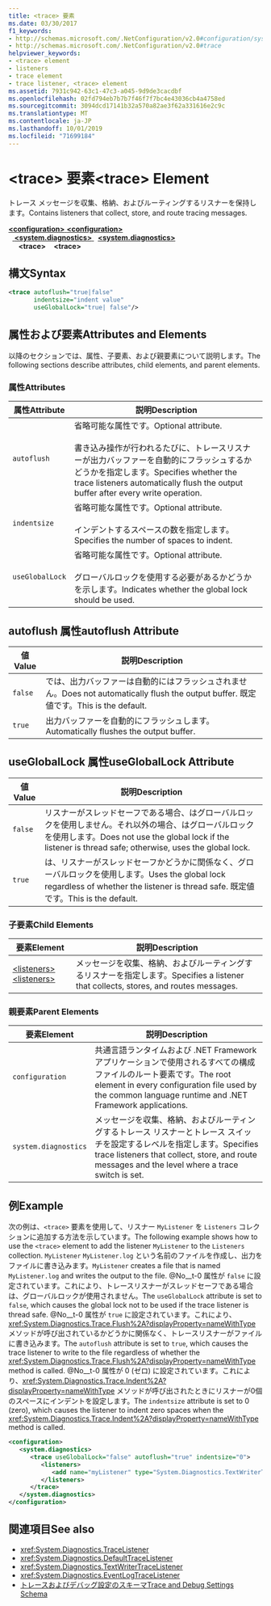 ```yaml
---
title: <trace> 要素
ms.date: 03/30/2017
f1_keywords:
- http://schemas.microsoft.com/.NetConfiguration/v2.0#configuration/system.diagnostics/trace
- http://schemas.microsoft.com/.NetConfiguration/v2.0#trace
helpviewer_keywords:
- <trace> element
- listeners
- trace element
- trace listener, <trace> element
ms.assetid: 7931c942-63c1-47c3-a045-9d9de3cacdbf
ms.openlocfilehash: 02fd794eb7b7b7f46f7f7bc4e43036cb4a4758ed
ms.sourcegitcommit: 3094dcd17141b32a570a82ae3f62a331616e2c9c
ms.translationtype: MT
ms.contentlocale: ja-JP
ms.lasthandoff: 10/01/2019
ms.locfileid: "71699184"
---
```

# <a name="trace-element"></a><span data-ttu-id="ef319-102">\<trace> 要素</span><span class="sxs-lookup"><span data-stu-id="ef319-102">\<trace> Element</span></span>
<span data-ttu-id="ef319-103">トレース メッセージを収集、格納、およびルーティングするリスナーを保持します。</span><span class="sxs-lookup"><span data-stu-id="ef319-103">Contains listeners that collect, store, and route tracing messages.</span></span>  
  
[<span data-ttu-id="ef319-104"> **\<configuration>** </span><span class="sxs-lookup"><span data-stu-id="ef319-104">**\<configuration>**</span></span>](../configuration-element.md)  
<span data-ttu-id="ef319-105">&nbsp;&nbsp;[ **\<system.diagnostics>** ](system-diagnostics-element.md)</span><span class="sxs-lookup"><span data-stu-id="ef319-105">&nbsp;&nbsp;[**\<system.diagnostics>**](system-diagnostics-element.md)</span></span>  
<span data-ttu-id="ef319-106">&nbsp;&nbsp;&nbsp;&nbsp; **\<trace>**</span><span class="sxs-lookup"><span data-stu-id="ef319-106">&nbsp;&nbsp;&nbsp;&nbsp;**\<trace>**</span></span>  
  
## <a name="syntax"></a><span data-ttu-id="ef319-107">構文</span><span class="sxs-lookup"><span data-stu-id="ef319-107">Syntax</span></span>  
  
```xml  
<trace autoflush="true|false"   
       indentsize="indent value"  
       useGlobalLock="true| false"/>  
```  
  
## <a name="attributes-and-elements"></a><span data-ttu-id="ef319-108">属性および要素</span><span class="sxs-lookup"><span data-stu-id="ef319-108">Attributes and Elements</span></span>  
 <span data-ttu-id="ef319-109">以降のセクションでは、属性、子要素、および親要素について説明します。</span><span class="sxs-lookup"><span data-stu-id="ef319-109">The following sections describe attributes, child elements, and parent elements.</span></span>  
  
### <a name="attributes"></a><span data-ttu-id="ef319-110">属性</span><span class="sxs-lookup"><span data-stu-id="ef319-110">Attributes</span></span>  
  
|<span data-ttu-id="ef319-111">属性</span><span class="sxs-lookup"><span data-stu-id="ef319-111">Attribute</span></span>|<span data-ttu-id="ef319-112">説明</span><span class="sxs-lookup"><span data-stu-id="ef319-112">Description</span></span>|  
|---------------|-----------------|  
|`autoflush`|<span data-ttu-id="ef319-113">省略可能な属性です。</span><span class="sxs-lookup"><span data-stu-id="ef319-113">Optional attribute.</span></span><br /><br /> <span data-ttu-id="ef319-114">書き込み操作が行われるたびに、トレースリスナーが出力バッファーを自動的にフラッシュするかどうかを指定します。</span><span class="sxs-lookup"><span data-stu-id="ef319-114">Specifies whether the trace listeners automatically flush the output buffer after every write operation.</span></span>|  
|`indentsize`|<span data-ttu-id="ef319-115">省略可能な属性です。</span><span class="sxs-lookup"><span data-stu-id="ef319-115">Optional attribute.</span></span><br /><br /> <span data-ttu-id="ef319-116">インデントするスペースの数を指定します。</span><span class="sxs-lookup"><span data-stu-id="ef319-116">Specifies the number of spaces to indent.</span></span>|  
|`useGlobalLock`|<span data-ttu-id="ef319-117">省略可能な属性です。</span><span class="sxs-lookup"><span data-stu-id="ef319-117">Optional attribute.</span></span><br /><br /> <span data-ttu-id="ef319-118">グローバルロックを使用する必要があるかどうかを示します。</span><span class="sxs-lookup"><span data-stu-id="ef319-118">Indicates whether the global lock should be used.</span></span>|  
  
## <a name="autoflush-attribute"></a><span data-ttu-id="ef319-119">autoflush 属性</span><span class="sxs-lookup"><span data-stu-id="ef319-119">autoflush Attribute</span></span>  
  
|<span data-ttu-id="ef319-120">値</span><span class="sxs-lookup"><span data-stu-id="ef319-120">Value</span></span>|<span data-ttu-id="ef319-121">説明</span><span class="sxs-lookup"><span data-stu-id="ef319-121">Description</span></span>|  
|-----------|-----------------|  
|`false`|<span data-ttu-id="ef319-122">では、出力バッファーは自動的にはフラッシュされません。</span><span class="sxs-lookup"><span data-stu-id="ef319-122">Does not automatically flush the output buffer.</span></span> <span data-ttu-id="ef319-123">既定値です。</span><span class="sxs-lookup"><span data-stu-id="ef319-123">This is the default.</span></span>|  
|`true`|<span data-ttu-id="ef319-124">出力バッファーを自動的にフラッシュします。</span><span class="sxs-lookup"><span data-stu-id="ef319-124">Automatically flushes the output buffer.</span></span>|  
  
## <a name="usegloballock-attribute"></a><span data-ttu-id="ef319-125">useGlobalLock 属性</span><span class="sxs-lookup"><span data-stu-id="ef319-125">useGlobalLock Attribute</span></span>  
  
|<span data-ttu-id="ef319-126">値</span><span class="sxs-lookup"><span data-stu-id="ef319-126">Value</span></span>|<span data-ttu-id="ef319-127">説明</span><span class="sxs-lookup"><span data-stu-id="ef319-127">Description</span></span>|  
|-----------|-----------------|  
|`false`|<span data-ttu-id="ef319-128">リスナーがスレッドセーフである場合、はグローバルロックを使用しません。それ以外の場合、はグローバルロックを使用します。</span><span class="sxs-lookup"><span data-stu-id="ef319-128">Does not use the global lock if the listener is thread safe; otherwise, uses the global lock.</span></span>|  
|`true`|<span data-ttu-id="ef319-129">は、リスナーがスレッドセーフかどうかに関係なく、グローバルロックを使用します。</span><span class="sxs-lookup"><span data-stu-id="ef319-129">Uses the global lock regardless of whether the listener is thread safe.</span></span> <span data-ttu-id="ef319-130">既定値です。</span><span class="sxs-lookup"><span data-stu-id="ef319-130">This is the default.</span></span>|  
  
### <a name="child-elements"></a><span data-ttu-id="ef319-131">子要素</span><span class="sxs-lookup"><span data-stu-id="ef319-131">Child Elements</span></span>  
  
|<span data-ttu-id="ef319-132">要素</span><span class="sxs-lookup"><span data-stu-id="ef319-132">Element</span></span>|<span data-ttu-id="ef319-133">説明</span><span class="sxs-lookup"><span data-stu-id="ef319-133">Description</span></span>|  
|-------------|-----------------|  
|[<span data-ttu-id="ef319-134">\<listeners></span><span class="sxs-lookup"><span data-stu-id="ef319-134">\<listeners></span></span>](listeners-element-for-trace.md)|<span data-ttu-id="ef319-135">メッセージを収集、格納、およびルーティングするリスナーを指定します。</span><span class="sxs-lookup"><span data-stu-id="ef319-135">Specifies a listener that collects, stores, and routes messages.</span></span>|  
  
### <a name="parent-elements"></a><span data-ttu-id="ef319-136">親要素</span><span class="sxs-lookup"><span data-stu-id="ef319-136">Parent Elements</span></span>  
  
|<span data-ttu-id="ef319-137">要素</span><span class="sxs-lookup"><span data-stu-id="ef319-137">Element</span></span>|<span data-ttu-id="ef319-138">説明</span><span class="sxs-lookup"><span data-stu-id="ef319-138">Description</span></span>|  
|-------------|-----------------|  
|`configuration`|<span data-ttu-id="ef319-139">共通言語ランタイムおよび .NET Framework アプリケーションで使用されるすべての構成ファイルのルート要素です。</span><span class="sxs-lookup"><span data-stu-id="ef319-139">The root element in every configuration file used by the common language runtime and .NET Framework applications.</span></span>|  
|`system.diagnostics`|<span data-ttu-id="ef319-140">メッセージを収集、格納、およびルーティングするトレース リスナーとトレース スイッチを設定するレベルを指定します。</span><span class="sxs-lookup"><span data-stu-id="ef319-140">Specifies trace listeners that collect, store, and route messages and the level where a trace switch is set.</span></span>|  
  
## <a name="example"></a><span data-ttu-id="ef319-141">例</span><span class="sxs-lookup"><span data-stu-id="ef319-141">Example</span></span>  
 <span data-ttu-id="ef319-142">次の例は、`<trace>` 要素を使用して、リスナー `MyListener` を `Listeners` コレクションに追加する方法を示しています。</span><span class="sxs-lookup"><span data-stu-id="ef319-142">The following example shows how to use the `<trace>` element to add the listener `MyListener` to the `Listeners` collection.</span></span> <span data-ttu-id="ef319-143">`MyListener` `MyListener.log` という名前のファイルを作成し、出力をファイルに書き込みます。</span><span class="sxs-lookup"><span data-stu-id="ef319-143">`MyListener` creates a file that is named `MyListener.log` and writes the output to the file.</span></span> <span data-ttu-id="ef319-144">@No__t-0 属性が `false` に設定されています。これにより、トレースリスナーがスレッドセーフである場合は、グローバルロックが使用されません。</span><span class="sxs-lookup"><span data-stu-id="ef319-144">The `useGlobalLock` attribute is set to `false`, which causes the global lock not to be used if the trace listener is thread safe.</span></span> <span data-ttu-id="ef319-145">@No__t-0 属性が `true` に設定されています。これにより、<xref:System.Diagnostics.Trace.Flush%2A?displayProperty=nameWithType> メソッドが呼び出されているかどうかに関係なく、トレースリスナーがファイルに書き込みます。</span><span class="sxs-lookup"><span data-stu-id="ef319-145">The `autoflush` attribute is set to `true`, which causes the trace listener to write to the file regardless of whether the <xref:System.Diagnostics.Trace.Flush%2A?displayProperty=nameWithType> method is called.</span></span> <span data-ttu-id="ef319-146">@No__t-0 属性が 0 (ゼロ) に設定されています。これにより、<xref:System.Diagnostics.Trace.Indent%2A?displayProperty=nameWithType> メソッドが呼び出されたときにリスナーが0個のスペースにインデントを設定します。</span><span class="sxs-lookup"><span data-stu-id="ef319-146">The `indentsize` attribute is set to 0 (zero), which causes the listener to indent zero spaces when the <xref:System.Diagnostics.Trace.Indent%2A?displayProperty=nameWithType> method is called.</span></span>  
  
```xml  
<configuration>  
   <system.diagnostics>  
      <trace useGlobalLock="false" autoflush="true" indentsize="0">  
         <listeners>  
            <add name="myListener" type="System.Diagnostics.TextWriterTraceListener, system version=1.0.3300.0, Culture=neutral, PublicKeyToken=b77a5c561934e089" initializeData="c:\myListener.log" />  
         </listeners>  
      </trace>  
   </system.diagnostics>  
</configuration>  
```  
  
## <a name="see-also"></a><span data-ttu-id="ef319-147">関連項目</span><span class="sxs-lookup"><span data-stu-id="ef319-147">See also</span></span>

- <xref:System.Diagnostics.TraceListener>
- <xref:System.Diagnostics.DefaultTraceListener>
- <xref:System.Diagnostics.TextWriterTraceListener>
- <xref:System.Diagnostics.EventLogTraceListener>
- [<span data-ttu-id="ef319-148">トレースおよびデバッグ設定のスキーマ</span><span class="sxs-lookup"><span data-stu-id="ef319-148">Trace and Debug Settings Schema</span></span>](index.md)
